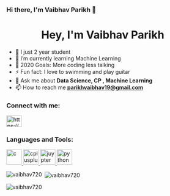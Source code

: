 ### Hi there, I'm Vaibhav Parikh  👋
<h1 align="center">Hey, I'm Vaibhav Parikh</h1>

- 🔭 I just 2 year student
- 🌱 I’m currently learning Machine Learning
- 🥅 2020 Goals: More coding less talking
- ⚡ Fun fact: I love to swimming and play guitar
- 💬 Ask me about **Data Science, CP , Machine Learning**
- 📫 How to reach me **parikhvaibhav19@gmail.com**

<h3 align="left">Connect with me:</h3>
<p align="left">
<a href="https://www.linkedin.com/in/vaibhav-parikh-9b13b61a3/" target="blank"><img align="center" src="https://cdn.jsdelivr.net/gh/devicons/devicon/icons/linkedin/linkedin-original.svg" alt="https://www.linkedin.com/in/vaibhav-parikh-9b13b61a3/" height="30" width="40" /></a>
</p>

<h3 align="left">Languages and Tools:</h3>
<p align="left"> <a href="https://www.cprogramming.com/" target="_blank"> <img src="https://cdn.jsdelivr.net/gh/devicons/devicon/icons/c/c-original.svg" alt="c" width="40" height="40"/> </a> <a href="https://www.w3schools.com/cpp/" target="_blank"> <img src="https://cdn.jsdelivr.net/gh/devicons/devicon/icons/cplusplus/cplusplus-original.svg" alt="cplusplus" width="40" height="40"/> </a> <a href="https://dart.dev" target="_blank"> <img src="https://cdn.jsdelivr.net/gh/devicons/devicon/icons/jupyter/jupyter-original-wordmark.svg" alt="juypter" width="40" height="40"/> </a>  <a href="https://www.python.org" target="_blank"> <img src="https://cdn.jsdelivr.net/gh/devicons/devicon/icons/python/python-original.svg" alt="python" width="40" height="40"/> </a> </p>

<p><img align="left" src="https://github-readme-stats.vercel.app/api/top-langs?username=vaibhav720&show_icons=true&locale=en&layout=compact" alt="vaibhav720" /></p>

<p>&nbsp;<img align="center" src="https://github-readme-stats.vercel.app/api?username=vaibhav720&show_icons=true&locale=en" alt="vaibhav720" /></p>

<p><img align="center" src="https://github-readme-streak-stats.herokuapp.com/?user=vaibhav720&" alt="vaibhav720" /></p>

